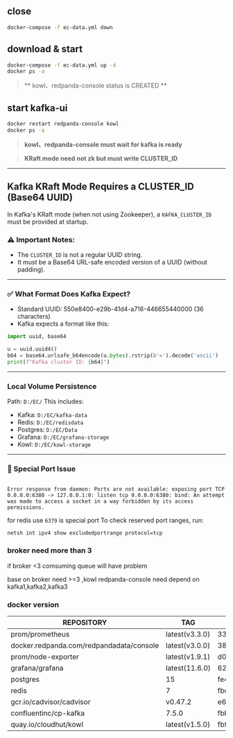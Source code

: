 

## close

```bash
docker-compose -f ec-data.yml down
```

## download & start

```bash
docker-compose -f ec-data.yml up -d
docker ps -a
```
>  **
kowl、redpanda-console status is CREATED
 **

## start kafka-ui

```bash
docker restart redpanda-console kowl
docker ps -a
```

> **kowl、redpanda-console must wait for kafka is ready**

> **KRaft mode need not zk but must write CLUSTER_ID**


---

## Kafka KRaft Mode Requires a CLUSTER_ID (Base64 UUID)

In Kafka's KRaft mode (when not using Zookeeper), a `KAFKA_CLUSTER_ID` must be provided at startup.

### ⚠️ Important Notes:
- The `CLUSTER_ID` is not a regular UUID string.
- It must be a Base64 URL-safe encoded version of a UUID (without padding).


---

### ✅ What Format Does Kafka Expect?

- Standard UUID: 550e8400-e29b-41d4-a716-446655440000 (36 characters)
- Kafka expects a format like this:

```python
import uuid, base64

u = uuid.uuid4()
b64 = base64.urlsafe_b64encode(u.bytes).rstrip(b'=').decode('ascii')
print(f"Kafka cluster ID: {b64}")
```

---
### Local Volume Persistence
Path: `D:/EC/`
This includes:
* Kafka: `D:/EC/kafka-data`
* Redis: `D:/EC/redisdata`
* Postgres: `D:/EC/Data`
* Grafana: `D:/EC/grafana-storage`
* Kowl: `D:/EC/kowl-storage`

---
### 🚫 Special Port Issue

``` bash= 

Error response from daemon: Ports are not available: exposing port TCP 0.0.0.0:6380 -> 127.0.0.1:0: listen tcp 0.0.0.0:6380: bind: An attempt was made to access a socket in a way forbidden by its access permissions.
```
for redis use `6379` is special port 
To check reserved port ranges, run:
```bash=
netsh int ipv4 show excludedportrange protocol=tcp

```

### broker need more than 3
if broker <3 comsuming queue will have problem

base on broker need >=3 ,kowl redpanda-console need depend on kafka1,kafka2,kafka3



### docker version
|REPOSITORY                                 |TAG       |IMAGE ID     | SIZE   |
|---|---|---|---|
|prom/prometheus                            |latest(v3.3.0)    |339ce86a5941 | 424MB  |
|docker.redpanda.com/redpandadata/console   |latest(v3.0.0)    |38344b8d748b | 279MB  |
|prom/node-exporter                         |latest(v1.9.1)    |d00a542e409e | 40.8MB |
|grafana/grafana                            |latest(11.6.0)    |62d2b9d20a19 | 873MB  |
|postgres                                   |15        |fe45ed1a824b | 608MB  |
|redis                                      |7         |fbdbaea47b9a | 173MB  |
|gcr.io/cadvisor/cadvisor                   |v0.47.2   |e6c562b5e983 | 122MB  |
|confluentinc/cp-kafka                      |7.5.0     |fbbb6fa11b25 | 1.33GB |
|quay.io/cloudhut/kowl                      |latest(v1.5.0)    |fbf55369af1e | 101MB  |

